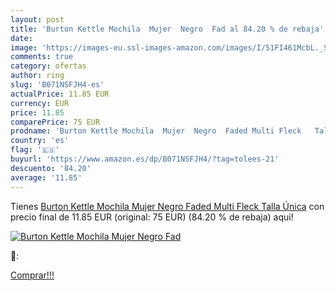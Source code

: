 ```yaml
---
layout: post
title: 'Burton Kettle Mochila  Mujer  Negro  Fad al 84.20 % de rebaja'
date: 
image: 'https://images-eu.ssl-images-amazon.com/images/I/51FI461McbL._SL200_.jpg'
comments: true
category: ofertas
author: ring
slug: 'B071NSFJH4-es'
actualPrice: 11.85 EUR
currency: EUR
price: 11.85
comparePrice: 75 EUR
prodname: 'Burton Kettle Mochila  Mujer  Negro  Faded Multi Fleck   Talla Única'
country: 'es'
flag: '🇪🇸'
buyurl: 'https://www.amazon.es/dp/B071NSFJH4/?tag=tolees-21'
descuento: '84.20'
average: '11.85'
---
```


Tienes [Burton Kettle Mochila  Mujer  Negro  Faded Multi Fleck   Talla Única](https://www.amazon.es/dp/B071NSFJH4/?tag=tolees-21) con precio final de  11.85 EUR (original: 75 EUR) (84.20 %  de rebaja) aqui!

[![Burton Kettle Mochila  Mujer  Negro  Fad](https://images-eu.ssl-images-amazon.com/images/I/51FI461McbL._SL200_.jpg)](https://www.amazon.es/dp/B071NSFJH4/?tag=tolees-21)

🔎:


[Comprar!!!](https://www.amazon.es/dp/B071NSFJH4/?tag=tolees-21)
